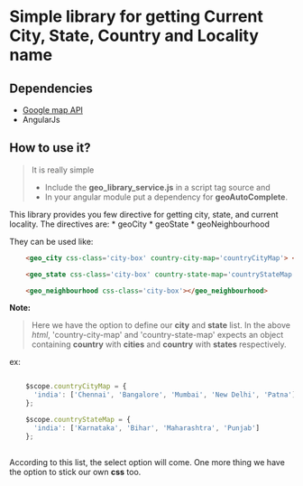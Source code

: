 # Simple library for getting Current City, State, Country and Locality name

## Dependencies
	
* [Google map API](https://maps.googleapis.com/maps/api/js)
* AngularJs

## How to use it?

>It is really simple
>	* Include the **geo_library_service.js** in a script tag source and 
>	* In your angular module put a dependency for **geoAutoComplete**.

This library provides you few directive for getting city, state, and current locality.
The directives are:
	* geoCity
	* geoState
	* geoNeighbourhood

They can be used like:
	
```html
	<geo_city css-class='city-box' country-city-map='countryCityMap'> </geo_city>
```

```html
	<geo_state css-class='city-box' country-state-map='countryStateMap'> </geo_state>
```
```html
	<geo_neighbourhood css-class='city-box'></geo_neighbourhood>
```

__Note:__

>	Here we have the option to define our __city__ and __state__ list.
>	In the above _html_, 'country-city-map' and 'country-state-map' expects 
>	an object containing __country__ with __cities__ and __country__ with 
>	__states__ respectively.

ex:
	
```javascript

	$scope.countryCityMap = {
	  'india': ['Chennai', 'Bangalore', 'Mumbai', 'New Delhi', 'Patna']
	};

	$scope.countryStateMap = {
	  'india': ['Karnataka', 'Bihar', 'Maharashtra', 'Punjab']
	};
	
```

According to this list, the select option will come. One more thing we have the option to stick our own __css__ too.
